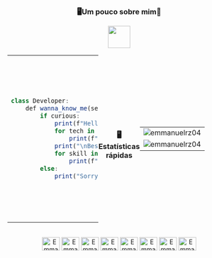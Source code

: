 <div align="center">
    <div align="center">
  <h3>🖥️Um pouco sobre mim🥰</h3> <img src="https://media.giphy.com/media/VgCDAzcKvsR6OM0uWg/giphy.gif" width="50"> 
</div>


<div style="display: flex; align-items: center;">

<table>
  <tr>
    <td>

```javascript
class Developer:
    def wanna_know_me(self, curious=True):
        if curious:
            print(f"Hello! My name is {self."Emmanuel Araujo"}. I'm proficient in:")
            for tech in self.technologies:
                print(f"🔧 {"Java, Python, Angular, Spring boot, Sql, C#"}")
            print("\nBesides coding, I excel at:")
            for skill in self.soft_skills:
                print(f"🌟 {"Communicative", "TimeManagement", "Teamwork"}")
        else:
            print("Sorry, maybe next time! :c")
```

</td>
<td>
  <img src="https://media.giphy.com/media/IxlnMFrOLVNp6/giphy.webp" alt="My Neighbor Totoro" width="370px"/>
</td>






  <table>
      <div align="center" style="margin-top: 20px;">
        <h3>🖥️ Estatísticas rápidas</h3>
    <tr>
      <td align="center">
        <img src="https://github-readme-stats.vercel.app/api/top-langs?username=emmanuelrz04&show_icons=true&theme=holi&locale=en&layout=compact" alt="emmanuelrz04" />
      </td>
    </tr>
    <tr>
      <td align="center">
        <img src="https://github-readme-stats.vercel.app/api?username=emmanuelrz04&show_icons=true&theme=holi&locale=en" alt="emmanuelrz04" />
      </td>
    </tr>
  </table>
</div>

<div style="display: inline_block" align="center"><br>
  <img align="center" alt="Emmanuel-Angular" height="30" width="40" src="https://cdn.jsdelivr.net/gh/devicons/devicon@latest/icons/angular/angular-original.svg">        
  <img align="center" alt="Emmanuel-Csharp" height="30" width="40" src="https://cdn.jsdelivr.net/gh/devicons/devicon@latest/icons/csharp/csharp-original.svg">
  <img align="center" alt="Emmanuel-Django" height="30" width="40" src="https://cdn.jsdelivr.net/gh/devicons/devicon@latest/icons/django/django-plain.svg">          
  <img align="center" alt="Emmanuel-Java" height="30" width="40" src="https://cdn.jsdelivr.net/gh/devicons/devicon@latest/icons/java/java-original.svg">
  <img align="center" alt="Emmanuel-MySql" height="30" width="40" src="https://cdn.jsdelivr.net/gh/devicons/devicon@latest/icons/mysql/mysql-original-wordmark.svg">
  <img align="center" alt="Emmanuel-Postman" height="30" width="40" src="https://cdn.jsdelivr.net/gh/devicons/devicon@latest/icons/postman/postman-original.svg">
  <img align="center" alt="Emmanuel-Python" height="30" width="40" src="https://cdn.jsdelivr.net/gh/devicons/devicon@latest/icons/python/python-original.svg">
  <img align="center" alt="Emmanuel-Vscode" height="30" width="40" src="https://cdn.jsdelivr.net/gh/devicons/devicon@latest/icons/vscode/vscode-original.svg">
</div>
